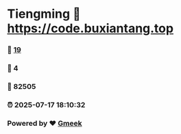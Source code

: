 # Tiengming :link: https://code.buxiantang.top 
### :page_facing_up: [19](https://code.buxiantang.top/tag.html) 
### :speech_balloon: 4 
### :hibiscus: 82505 
### :alarm_clock: 2025-07-17 18:10:32 
### Powered by :heart: [Gmeek](https://github.com/Meekdai/Gmeek)
